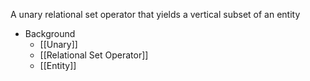 A unary relational set operator that yields a vertical subset of an entity

- Background
	- [[Unary]]
	- [[Relational Set Operator]]
	- [[Entity]]